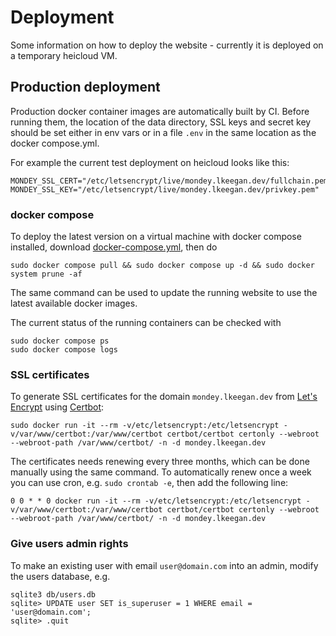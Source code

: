 # Deployment

Some information on how to deploy the website - currently it is deployed on a temporary heicloud VM.

## Production deployment

Production docker container images are automatically built by CI.
Before running them, the location of the data directory, SSL keys and secret key should be set
either in env vars or in a file `.env` in the same location as the docker compose.yml.

For example the current test deployment on heicloud looks like this:

```
MONDEY_SSL_CERT="/etc/letsencrypt/live/mondey.lkeegan.dev/fullchain.pem"
MONDEY_SSL_KEY="/etc/letsencrypt/live/mondey.lkeegan.dev/privkey.pem"
```

### docker compose

To deploy the latest version on a virtual machine with docker compose installed,
download [docker-compose.yml](https://raw.githubusercontent.com/ssciwr/mondey/main/docker-compose.yml), then do

```
sudo docker compose pull && sudo docker compose up -d && sudo docker system prune -af
```

The same command can be used to update the running website to use the latest available docker images.

The current status of the running containers can be checked with

```
sudo docker compose ps
sudo docker compose logs
```

### SSL certificates

To generate SSL certificates for the domain `mondey.lkeegan.dev` from [Let's Encrypt](https://letsencrypt.org/) using [Certbot](https://certbot.eff.org/):

```
sudo docker run -it --rm -v/etc/letsencrypt:/etc/letsencrypt -v/var/www/certbot:/var/www/certbot certbot/certbot certonly --webroot --webroot-path /var/www/certbot/ -n -d mondey.lkeegan.dev
```

The certificates needs renewing every three months, which can be done manually using the same command. To automatically renew once a week you can use cron, e.g. `sudo crontab -e`, then add the following line:

```
0 0 * * 0 docker run -it --rm -v/etc/letsencrypt:/etc/letsencrypt -v/var/www/certbot:/var/www/certbot certbot/certbot certonly --webroot --webroot-path /var/www/certbot/ -n -d mondey.lkeegan.dev
```

### Give users admin rights

To make an existing user with email `user@domain.com` into an admin, modify the users database, e.g.

```
sqlite3 db/users.db
sqlite> UPDATE user SET is_superuser = 1 WHERE email = 'user@domain.com';
sqlite> .quit
```
